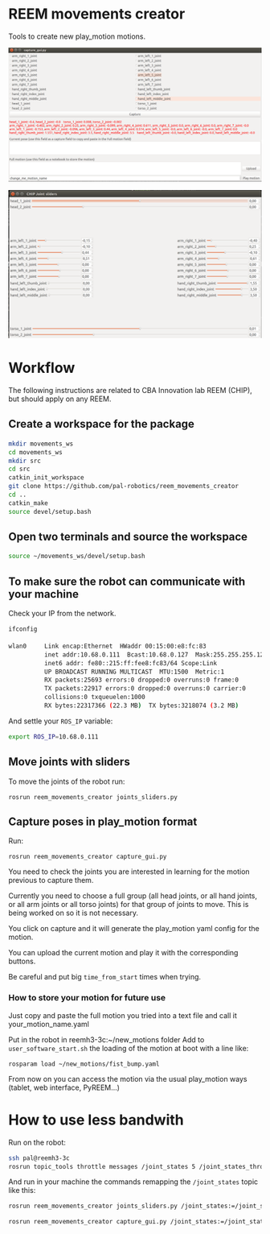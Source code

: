 # REEM movements creator

Tools to create new play_motion motions.

![capture gui](capture_gui_ss.png)

![joint sliders](chip_joint_sliders.png)

# Workflow

The following instructions are related to CBA Innovation lab REEM (CHIP), but should apply on any REEM.

## Create a workspace for the package

```bash
mkdir movements_ws
cd movements_ws
mkdir src
cd src
catkin_init_workspace
git clone https://github.com/pal-robotics/reem_movements_creator
cd ..
catkin_make
source devel/setup.bash
```

## Open two terminals and source the workspace

```bash
source ~/movements_ws/devel/setup.bash
```

## To make sure the robot can communicate with your machine

Check your IP from the network.

```bash
ifconfig

wlan0     Link encap:Ethernet  HWaddr 00:15:00:e8:fc:83  
          inet addr:10.68.0.111  Bcast:10.68.0.127  Mask:255.255.255.128
          inet6 addr: fe80::215:ff:fee8:fc83/64 Scope:Link
          UP BROADCAST RUNNING MULTICAST  MTU:1500  Metric:1
          RX packets:25693 errors:0 dropped:0 overruns:0 frame:0
          TX packets:22917 errors:0 dropped:0 overruns:0 carrier:0
          collisions:0 txqueuelen:1000 
          RX bytes:22317366 (22.3 MB)  TX bytes:3218074 (3.2 MB)
```

And settle your `ROS_IP` variable:

```bash
export ROS_IP=10.68.0.111
``` 

## Move joints with sliders

To move the joints of the robot run:

    rosrun reem_movements_creator joints_sliders.py

## Capture poses in play_motion format

Run:

    rosrun reem_movements_creator capture_gui.py

You need to check the joints you are interested in learning for the motion previous to capture them.

Currently you need to choose a full group (all head joints, or all hand joints, or all arm joints or all torso joints) for that group of joints to move. This is being worked on so it is not necessary.

You click on capture and it will generate the play_motion yaml config for the motion.

You can upload the current motion and play it with the corresponding buttons.

Be careful and put big `time_from_start` times when trying.

### How to store your motion for future use

Just copy and paste the full motion you tried into a text file and call it your_motion_name.yaml

Put in the robot in reemh3-3c:~/new_motions folder
Add to `user_software_start.sh` the loading of the motion at boot with a line like:

    rosparam load ~/new_motions/fist_bump.yaml

From now on you can access the motion via the usual play_motion ways (tablet, web interface, PyREEM...)

# How to use less bandwith

Run on the robot:

```bash
ssh pal@reemh3-3c
rosrun topic_tools throttle messages /joint_states 5 /joint_states_throttled
```

And run in your machine the commands remapping the `/joint_states` topic like this:

```bash
rosrun reem_movements_creator joints_sliders.py /joint_states:=/joint_states_throttled
```

```bash
rosrun reem_movements_creator capture_gui.py /joint_states:=/joint_states_throttled
```